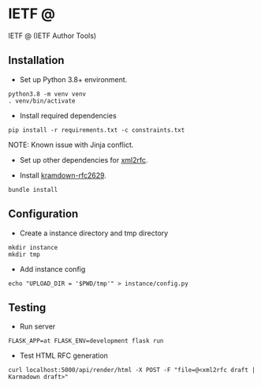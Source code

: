 # IETF @
IETF @ (IETF Author Tools)

## Installation

* Set up Python 3.8+ environment.
```
python3.8 -m venv venv
. venv/bin/activate
```

* Install required dependencies
```
pip install -r requirements.txt -c constraints.txt
```

NOTE: Known issue with Jinja conflict.

* Set up other dependencies for [xml2rfc](https://pypi.org/project/xml2rfc/).

* Install [kramdown-rfc2629](https://github.com/cabo/kramdown-rfc2629).

```
bundle install
```

## Configuration

* Create a instance directory and tmp directory
```
mkdir instance
mkdir tmp
```

* Add instance config

```
echo "UPLOAD_DIR = '$PWD/tmp'" > instance/config.py
```

## Testing

* Run server

```
FLASK_APP=at FLASK_ENV=development flask run
```

* Test HTML RFC generation
```
curl localhost:5000/api/render/html -X POST -F "file=@<xml2rfc draft | Karmadown draft>"
```
